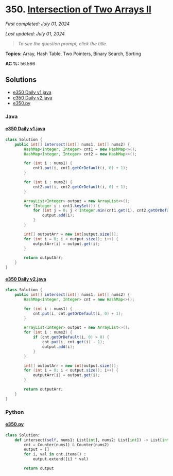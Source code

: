 # 350. [Intersection of Two Arrays II](<https://leetcode.com/problems/intersection-of-two-arrays-ii>)

*First completed: July 01, 2024*

*Last updated: July 01, 2024*


> *To see the question prompt, click the title.*

**Topics:** Array, Hash Table, Two Pointers, Binary Search, Sorting

**AC %:** 56.566


## Solutions

- [e350 Daily v1.java](<../my-submissions/e350 Daily v1.java>)
- [e350 Daily v2.java](<../my-submissions/e350 Daily v2.java>)
- [e350.py](<../my-submissions/e350.py>)
### Java
#### [e350 Daily v1.java](<../my-submissions/e350 Daily v1.java>)
```Java
class Solution {
    public int[] intersect(int[] nums1, int[] nums2) {
        HashMap<Integer, Integer> cnt1 = new HashMap<>();
        HashMap<Integer, Integer> cnt2 = new HashMap<>();

        for (int i : nums1) {
            cnt1.put(i, cnt1.getOrDefault(i, 0) + 1);
        }

        for (int i : nums2) {
            cnt2.put(i, cnt2.getOrDefault(i, 0) + 1);
        }

        ArrayList<Integer> output = new ArrayList<>();
        for (Integer i : cnt1.keySet()) {
            for (int j = 0; j < Integer.min(cnt1.get(i), cnt2.getOrDefault(i, 0)); j++) {
                output.add(i);
            }
        }

        int[] outputArr = new int[output.size()];
        for (int i = 0; i < output.size(); i++) {
            outputArr[i] = output.get(i);
        }

        return outputArr;
    }
}
```

#### [e350 Daily v2.java](<../my-submissions/e350 Daily v2.java>)
```Java
class Solution {
    public int[] intersect(int[] nums1, int[] nums2) {
        HashMap<Integer, Integer> cnt = new HashMap<>();

        for (int i : nums1) {
            cnt.put(i, cnt.getOrDefault(i, 0) + 1);
        }

        ArrayList<Integer> output = new ArrayList<>();
        for (int i : nums2) {
            if (cnt.getOrDefault(i, 0) > 0) {
                cnt.put(i, cnt.get(i) - 1);
                output.add(i);
            }
        }

        int[] outputArr = new int[output.size()];
        for (int i = 0; i < output.size(); i++) {
            outputArr[i] = output.get(i);
        }

        return outputArr;
    }
}
```

### Python
#### [e350.py](<../my-submissions/e350.py>)
```Python
class Solution:
    def intersect(self, nums1: List[int], nums2: List[int]) -> List[int]:
        cnt = Counter(nums1) & Counter(nums2)
        output = []
        for i, val in cnt.items() :
            output.extend([i] * val)

        return output
```

